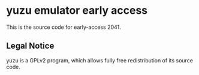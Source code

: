 yuzu emulator early access
=============

This is the source code for early-access 2041.

## Legal Notice

yuzu is a GPLv2 program, which allows fully free redistribution of its source code.